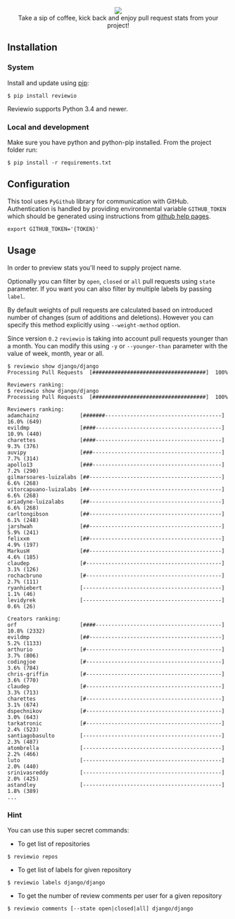 
<p align="center">
  <img src="https://github.com/borzecki/reviewio/raw/master/assets/reviewio-logo.png"><br>
  Take a sip of coffee, kick back and enjoy pull request stats from your project!
</p>


## Installation

### System

Install and update using [pip](https://pip.pypa.io/en/stable/quickstart/):

```
$ pip install reviewio
```

Reviewio supports Python 3.4 and newer.

### Local and development

Make sure you have python and python-pip installed.
From the project folder run:

```
$ pip install -r requirements.txt
```

## Configuration

This tool uses `PyGithub` library for communication with GitHub. Authentication is handled by providing environmental variable `GITHUB_TOKEN` which should be generated using instructions from [github help pages](https://help.github.com/articles/creating-an-access-token-for-command-line-use/).

```
export GITHUB_TOKEN='{TOKEN}'
```

## Usage

In order to preview stats you'll need to supply project name.

Optionally you can filter by `open`, `closed` or `all` pull requests using `state` parameter.
If you want you can also filter by multiple labels by passing `label`.

By default weights of pull requests are calculated based on introduced number of changes (sum of additions and deletions).
However you can specify this method explicitly using `--weight-method` option.

Since version `0.2` `reviewio` is taking into account pull requests younger than a month. You can modify this using `-y` or `--younger-than` parameter with the value of week, month, year or all.

```console
$ reviewio show django/django
Processing Pull Requests  [####################################]  100%

Reviewers ranking:
$ reviewio show django/django
Processing Pull Requests  [####################################]  100%

Reviewers ranking:
adamchainz             [#######-------------------------------------]    16.0% (649)
evildmp                [####----------------------------------------]    10.9% (440)
charettes              [####----------------------------------------]     9.3% (376)
auvipy                 [###-----------------------------------------]     7.7% (314)
apollo13               [###-----------------------------------------]     7.2% (290)
gilmarsoares-luizalabs [##------------------------------------------]     6.6% (268)
vitorcapuano-luizalabs [##------------------------------------------]     6.6% (268)
ariadyne-luizalabs     [##------------------------------------------]     6.6% (268)
carltongibson          [##------------------------------------------]     6.1% (248)
jarshwah               [##------------------------------------------]     5.9% (241)
felixxm                [##------------------------------------------]     4.9% (197)
MarkusH                [##------------------------------------------]     4.6% (185)
claudep                [#-------------------------------------------]     3.1% (126)
rochacbruno            [#-------------------------------------------]     2.7% (111)
ryanhiebert            [--------------------------------------------]     1.1% (46)
levidyrek              [--------------------------------------------]     0.6% (26)

Creators ranking:
orf                    [####----------------------------------------]    10.8% (2332)
evildmp                [##------------------------------------------]     5.2% (1133)
arthurio               [#-------------------------------------------]     3.7% (806)
codingjoe              [#-------------------------------------------]     3.6% (784)
chris-griffin          [#-------------------------------------------]     3.6% (770)
claudep                [#-------------------------------------------]     3.3% (713)
charettes              [#-------------------------------------------]     3.1% (674)
dspechnikov            [#-------------------------------------------]     3.0% (643)
tarkatronic            [#-------------------------------------------]     2.4% (523)
santiagobasulto        [--------------------------------------------]     2.3% (487)
atombrella             [--------------------------------------------]     2.2% (466)
luto                   [--------------------------------------------]     2.0% (440)
srinivasreddy          [--------------------------------------------]     2.0% (425)
astandley              [--------------------------------------------]     1.8% (389)
...
```

### Hint

You can use this super secret commands:

* To get list of repositories

```
$ reviewio repos
```

* To get list of labels for given repository

```
$ reviewio labels django/django
```

* To get the number of review comments per user for a given repository

```
$ reviewio comments [--state open|closed|all] django/django
```
